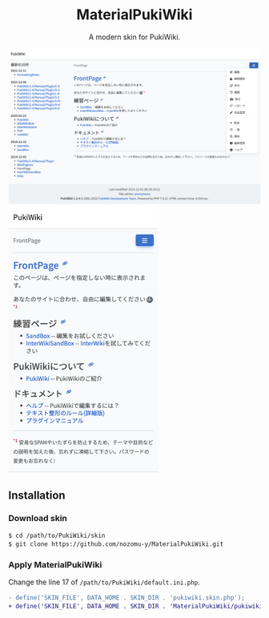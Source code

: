 <p align="center">
    <h1 align="center">MaterialPukiWiki</h1>
    <p align="center">A modern skin for PukiWiki.</p>
</p>

<kbd><img src="https://raw.githubusercontent.com/nozomu-y/MaterialPukiWiki/image/image/sample_lg.png"></img></kbd>
<kbd><img style="width:300px;max-width:100%;" src="https://raw.githubusercontent.com/nozomu-y/MaterialPukiWiki/image/image/sample_sm.png"></kbd>

## Installation

### Download skin

```sh
$ cd /path/to/PukiWiki/skin
$ git clone https://github.com/nozomu-y/MaterialPukiWiki.git
```

### Apply MaterialPukiWiki

Change the line 17 of `/path/to/PukiWiki/default.ini.php`.

```diff
- define('SKIN_FILE', DATA_HOME . SKIN_DIR . 'pukiwiki.skin.php');
+ define('SKIN_FILE', DATA_HOME . SKIN_DIR . 'MaterialPukiWiki/pukiwiki.skin.php');
```
